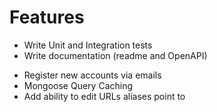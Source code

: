 # Features
<!-- - Implement qrcode generation and download ! -->
<!-- - Work on user profile icon and account management -->
<!-- - Use alerts instead for flash messages -->
<!-- - Detail link hits -->

<!-- - Validation -->
<!-- - Typescript -->
- Write Unit and Integration tests
- Write documentation (readme and OpenAPI)


<!-- ? Additional features -->
- Register new accounts via emails
- Mongoose Query Caching
- Add ability to edit URLs aliases point to